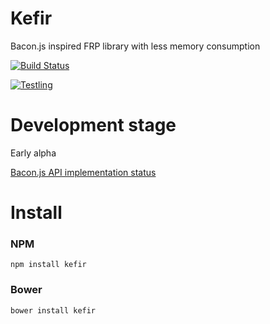 # Kefir

Bacon.js inspired FRP library with less memory consumption

[![Build Status](https://travis-ci.org/pozadi/kefir.svg?branch=master)](https://travis-ci.org/pozadi/kefir)

[![Testling](https://ci.testling.com/pozadi/kefir.png)](https://ci.testling.com/pozadi/kefir)

# Development stage

Early alpha

[Bacon.js API implementation status](https://github.com/pozadi/kefir/blob/master/bacon-api-impl-status.md)

# Install

### NPM

    npm install kefir

### Bower

    bower install kefir
